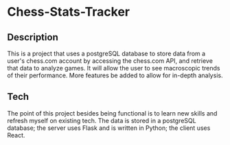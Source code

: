 # Chess-Stats-Tracker

## Description

This is a project that uses a postgreSQL database to store data from a user's chess.com account by accessing the chess.com API, and retrieve that data to analyze games. It will allow the user to see macroscopic trends of their performance. More features be added to allow for in-depth analysis.

## Tech

The point of this project besides being functional is to learn new skills and refresh myself on existing tech. The data is stored in a postgreSQL database; the server uses Flask and is written in Python; the client uses React.
